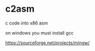 # c2asm
c code into x86 asm

on windows you must install gcc 

https://sourceforge.net/projects/mingw/






